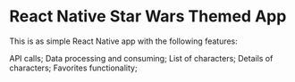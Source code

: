 # React Native Star Wars Themed App

This is as simple React Native app with the following features:

API calls;
Data processing and consuming;
List of characters;
Details of characters;
Favorites functionality;
